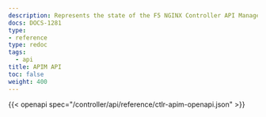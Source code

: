 ```yaml
---
description: Represents the state of the F5 NGINX Controller API Management REST API.
docs: DOCS-1281
type:
- reference
type: redoc
tags:
  - api
title: APIM API
toc: false
weight: 400
---
```


{{< openapi spec="/controller/api/reference/ctlr-apim-openapi.json" >}}
